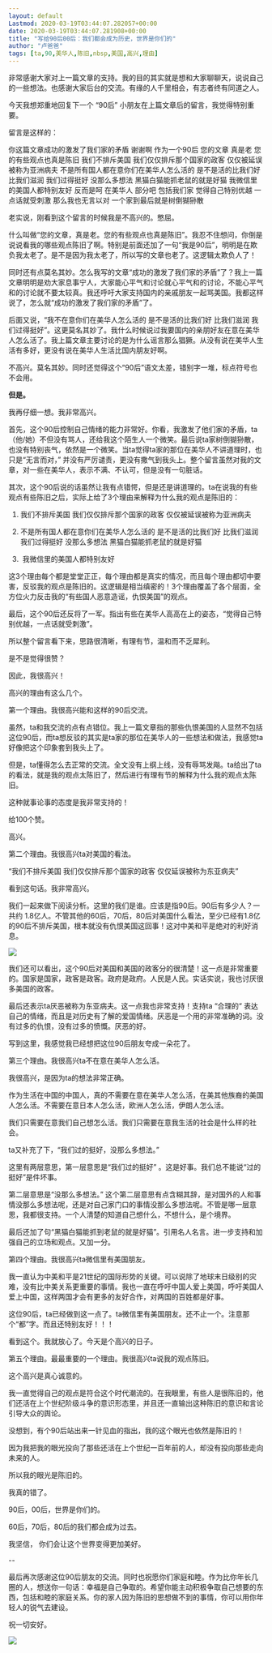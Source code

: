 ```yaml
---
layout: default
Lastmod: 2020-03-19T03:44:07.282057+00:00
date: 2020-03-19T03:44:07.281908+00:00
title: "写给90后00后：我们都会成为历史，世界是你们的"
author: "卢爸爸"
tags: [ta,90,美华人,陈旧,nbsp,美国,高兴,理由]
---
```


非常感谢大家对上一篇文章的支持。我的目的其实就是想和大家聊聊天，说说自己的一些想法。也感谢大家后台的交流。有缘的人千里相会，有志者终有同道之人。

今天我想郑重地回复下一个 “90后” 小朋友在上篇文章后的留言，我觉得特别重要。

留言是这样的：  

你这篇文章成功的激发了我们家的矛盾 谢谢啊 作为一个90后 您的文章 真是老 您的有些观点也真是陈旧 我们不排斥美国 我们仅仅排斥那个国家的政客 仅仅被延误被称为亚洲病夫 不是所有国人都在意你们在美华人怎么活的 是不是活的比我们好 比我们滋润 我们过得挺好 没那么多想法 黑猫白猫能抓老鼠的就是好猫 我微信里的美国人都特别友好 反而是呵 在美华人 部分吧 包括我们家 觉得自己特别优越 一点话就受刺激 那么我也无言以对 一个家到最后就是树倒猢狲散

老实说，刚看到这个留言的时候我是不高兴的。憋屈。

什么叫做“您的文章，真是老。您的有些观点也真是陈旧”。我忍不住想问，你倒是说说看我的哪些观点陈旧了啊。特别是前面还加了一句“我是90后”，明明是在欺负我太老了。是不是因为我太老了，所以写的文章也老了。这逻辑太欺负人了！

同时还有点莫名其妙。怎么我写的文章“成功的激发了我们家的矛盾”了？我上一篇文章明明是劝大家息事宁人，大家能心平气和讨论就心平气和的讨论，不能心平气和的讨论就不要太较真。我还呼吁大家支持国内的亲戚朋友一起骂美国。我都这样说了，怎么就“成功的激发了我们家的矛盾”了。

后面又说，“我不在意你们在美华人怎么活的 是不是活的比我们好 比我们滋润 我们过得挺好”。这更莫名其妙了。我什么时候说过我要国内的亲朋好友在意在美华人怎么活了。我上篇文章主要讨论的是为什么谣言那么猖獗。从没有说在美华人生活有多好，更没有说在美华人生活比国内朋友好啊。

不高兴。莫名其妙。同时还觉得这个“90后”语文太差，错别字一堆，标点符号也不会用。

**但是。**

我再仔细一想。我非常高兴。

首先，这个90后控制自己情绪的能力非常好。你看，我激发了他们家的矛盾，ta（他/她）不但没有骂人，还给我这个陌生人一个微笑。最后说ta家树倒猢狲散，也没有特别丧气，依然是一个微笑。当ta觉得ta家的那位在美华人不讲道理时，也只是“无言而对，” 并没有严厉谴责，更没有撒气到我头上。整个留言虽然对我的文章，对一些在美华人，表示不满、不认可，但是没有一句脏话。  

其次，这个90后说的话虽然让我有点错愕，但是还是讲道理的。ta在说我的有些观点有些陈旧之后，实际上给了3个理由来解释为什么我的观点是陈旧的：

1.  我们不排斥美国 我们仅仅排斥那个国家的政客 仅仅被延误被称为亚洲病夫 
    
2.  不是所有国人都在意你们在美华人怎么活的 是不是活的比我们好 比我们滋润 我们过得挺好 没那么多想法 黑猫白猫能抓老鼠的就是好猫
    
3.   我微信里的美国人都特别友好
    

这3个理由每个都是堂堂正正，每个理由都是真实的情况，而且每个理由都切中要害，反驳我的观点是陈旧的。这逻辑是相当缜密的！3个理由覆盖了各个层面，全方位火力反击我的“有些国人恶意造谣，仇恨美国”的观点。

最后，这个90后还反将了一军。指出有些在美华人高高在上的姿态，“觉得自己特别优越，一点话就受刺激”。  

所以整个留言看下来，思路很清晰，有理有节，温和而不乏犀利。

是不是觉得很赞？

因此，我很高兴！

高兴的理由有这么几个。

第一个理由。我很高兴能和这样的90后交流。

虽然，ta和我交流的点有点错位。我上一篇文章指的那些仇恨美国的人显然不包括这位90后，而ta想反驳的其实是ta家的那位在美华人的一些想法和做法，我感觉ta好像把这个印象套到我头上了。

但是，ta懂得怎么去正常的交流。全文没有上纲上线，没有辱骂发飚。ta给出了ta的看法，就是我的观点太陈旧了，然后进行有理有节的解释为什么我的观点太陈旧。  

这种就事论事的态度是我非常支持的！  

给100个赞。

高兴。  

第二个理由。我很高兴ta对美国的看法。

“我们不排斥美国 我们仅仅排斥那个国家的政客 仅仅延误被称为东亚病夫”

看到这句话。我非常高兴。

我们一起来做下阅读分析。这里的我们是谁。应该是指90后。90后有多少人？一共约 1.8亿人。不管其他的60后，70后，80后对美国什么看法，至少已经有1.8亿的90后不排斥美国，根本就没有仇恨美国这回事！这对中美和平是绝对的利好消息。

![](https://images.weserv.nl/?url=https%3A//mmbiz.qpic.cn/mmbiz_png/1Ctw666j3hBVibt3mY9wXqFv01ASFvkQS32U4A01emicucLE7u3qbEykGWluAmb3icaytvnYic5y9JicdcdREWlIQPg/640%3Fwx_fmt%3Dpng)

我们还可以看出，这个90后对美国和美国的政客分的很清楚！这一点是非常重要的。国家是国家，政客是政客。政府是政府。人民是人民。实话实说，我也讨厌很多美国的政客。

最后还表示ta厌恶被称为东亚病夫。这一点我也非常支持！支持ta “合理的“ 表达自己的情绪，而且是对历史有了解的爱国情绪。厌恶是一个用的非常准确的词。没有过多的仇恨，没有过多的愤慨。厌恶的好。

写到这里，我感觉我已经想把这位90后朋友夸成一朵花了。

第三个理由。我很高兴ta不在意在美华人怎么活。

我很高兴，是因为ta的想法非常正确。

作为生活在中国的中国人，真的不需要在意在美华人怎么活，在美其他族裔的美国人怎么活。不需要在意日本人怎么活，欧洲人怎么活，伊朗人怎么活。

我们只需要在意我们自己想怎么活。我们只需要在意我生活的社会是什么样的社会。  

ta又补充了下，“我们过的挺好，没那么多想法。”

这里有两层意思，第一层意思是“我们过的挺好” 。这是好事。我们总不能说“过的挺好”是件坏事。

第二层意思是“没那么多想法。” 这个第二层意思有点含糊其辞，是对国外的人和事情没那么多想法呢，还是对自己家门口的事情没那么多想法呢。不管是哪一层意思，我都很支持。一个人清楚的知道自己想什么，不想什么，是个境界。

最后还加了句“黑猫白猫能抓到老鼠的就是好猫”。引用名人名言。进一步支持和加强自己的立场和观点。又加一分。

第四个理由。我很高兴ta微信里有美国朋友。  

我一直认为中美和平是21世纪的国际形势的关键。可以说除了地球末日级别的灾难，没有比中美关系更重要的事情。我也一直在呼吁中国人爱上美国，呼吁美国人爱上中国，这样两国才会有更多的友好合作，对两国的百姓都是好事。  

这位90后，ta已经做到这一点了。ta微信里有美国朋友。还不止一个。注意那个“都”字。而且还特别友好！！！  

看到这个。我就放心了。今天是个高兴的日子。  

第五个理由。最最重要的一个理由。我很高兴ta说我的观点陈旧。  

这个高兴是真心诚意的。

我一直觉得自己的观点是符合这个时代潮流的。在我眼里，有些人是很陈旧的，他们还活在上个世纪阶级斗争的意识形态里，并且还一直输出这种陈旧的意识和言论引导大众的舆论。  

没想到，有个90后站出来一针见血的指出，我的这个眼光也依然是陈旧的！

因为我把我的眼光投向了那些还活在上个世纪一百年前的人，却没有投向那些走向未来的人。

所以我的眼光是陈旧的。

我真的错了。

90后，00后，世界是你们的。

60后，70后，80后的我们都会成为过去。  

我坚信， 你们会让这个世界变得更加美好。  

\--  

最后再次感谢这位90后朋友的交流。同时也祝愿你们家庭和睦。作为比你年长几圈的人，想送你一句话：幸福是自己争取的。希望你能主动积极争取自己想要的东西，包括和睦的家庭关系。你的家人因为陈旧的思想做不到的事情，你可以用你年轻人的锐气去建设。

祝一切安好。

![](https://images.weserv.nl/?url=https%3A//mmbiz.qpic.cn/mmbiz_jpg/1Ctw666j3hBVibt3mY9wXqFv01ASFvkQSoxzlsqSnLC8ZOHIfj8fBwm84EyQaIuc9KtZXddnhp3BiclzTplzgywA/640%3Fwx_fmt%3Djpeg)

